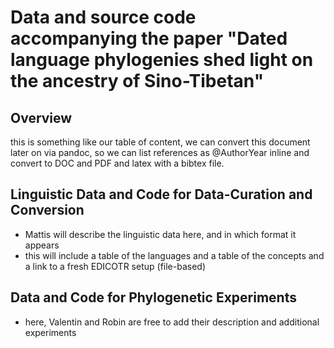 # Data and source code accompanying the paper "Dated language phylogenies shed light on the ancestry of Sino-Tibetan"

## Overview

this is something like our table of content, we can convert this document later on via pandoc, so we can list references as @AuthorYear inline and convert to DOC and PDF and latex with a bibtex file.

## Linguistic Data and Code for Data-Curation and Conversion

* Mattis will describe the linguistic data here, and in which format it appears
* this will include a table of the languages and a table of the concepts and a link to a fresh EDICOTR setup (file-based)

## Data and Code for Phylogenetic Experiments

* here, Valentin and Robin are free to add their description and additional experiments

